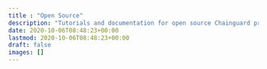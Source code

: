 ```yaml
---
title : "Open Source"
description: "Tutorials and documentation for open source Chainguard projects."
date: 2020-10-06T08:48:23+00:00
lastmod: 2020-10-06T08:48:23+00:00
draft: false
images: []
---
```

